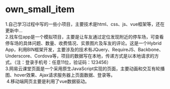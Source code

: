 # own_small_item
  1.自己学习过程中写的一些小项目，主要技术是html、css、js、vue框架等，还在更新中...  
  2.找车位app是一个模拟项目，主要是让车友通过定位发现附近的停车场，可查看停车场的具体问题、数量、收费情况、实景图片及车友的评论。这是一个Hybrid App，利用BIN框架开发，主要涉及的技术有JQuery、RequireJS、Backbone、Underscore、Cordova等，项目的数据写在本地，传递方式是以本地请求的方式。（注：登录手机号：任意11位，验证码：123456）  
  3.网易云课堂页面是一个采用原生JavaScript实现的页面，主要动画和交互有轮播图、hover效果、Ajax请求服务器上页面数据、登录等。  
  4.移动端网页主要是利用了vue数据驱动。
